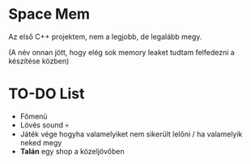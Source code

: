 # Space Mem

Az első C++ projektem, nem a legjobb, de legalább megy.

(A név onnan jött, hogy elég sok memory leaket tudtam felfedezni a készítése közben)

# TO-DO List

- Főmenü
- Lövés sound 💀
- Játék vége hogyha valamelyiket nem sikerült lelőni / ha valamelyik neked megy
- **Talán** egy shop a közeljövőben